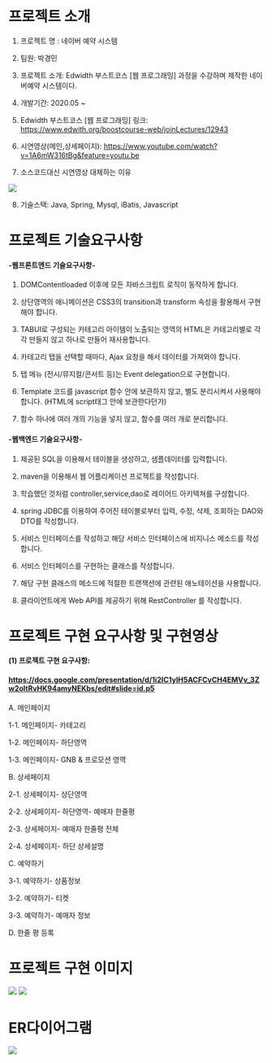 # 프로젝트 소개

1. 프로젝트 명 : 네이버 예약 시스템

2. 팀원: 박경민

3. 프로젝트 소개: Edwidth 부스트코스 [웹 프로그래밍] 과정을 수강하며 제작한 네이버예약 시스템이다.

4. 개발기간: 2020.05 ~

5. Edwidth 부스트코스 [웹 프로그래밍] 링크: https://www.edwith.org/boostcourse-web/joinLectures/12943

6. 시연영상(메인,상세페이지): https://www.youtube.com/watch?v=1A6mW316tBg&feature=youtu.be

7. 소스코드대신 시연영상 대체하는 이유

<img src="https://user-images.githubusercontent.com/37204852/84009806-c6a00180-a9ae-11ea-99da-cde65c1b9829.png"/>

8. 기술스택: Java, Spring, Mysql, iBatis, Javascript

# 프로젝트 기술요구사항

#### -웹프론트엔드 기술요구사항-

1. DOMContentloaded 이후에 모든 자바스크립트 로직이 동작하게 합니다.

2. 상단영역의 애니메이션은 CSS3의 transition과 transform 속성을 활용해서 구현해야 합니다.

3. TABUI로 구성되는 카테고리 아이템이 노출되는 영역의 HTML은 카테고리별로 각각 만들지 않고 하나로 만들어 재사용합니다.

4. 카테고리 탭을 선택할 때마다, Ajax 요청을 해서 데이터를 가져와야 합니다.

5. 탭 메뉴 (전시/뮤지컬/콘서트 등)는 Event delegation으로 구현합니다.

6. Template 코드를 javascript 함수 안에 보관하지 않고, 별도 분리시켜서 사용해야 합니다. (HTML에 script태그 안에 보관한다던가)

7. 함수 하나에 여러 개의 기능을 넣지 않고, 함수를 여러 개로 분리합니다.
 

#### -웹백엔드 기술요구사항-

1. 제공된 SQL을 이용해서 테이블을 생성하고, 샘플데이터를 입력합니다.

2. maven을 이용해서 웹 어플리케이션 프로젝트를 작성합니다.

3. 학습했던 것처럼 controller,service,dao로 레이어드 아키텍쳐를 구성합니다.

4. spring JDBC를 이용하여 주어진 테이블로부터 입력, 수정, 삭제, 조회하는 DAO와 DTO를 작성합니다.

5. 서비스 인터페이스를 작성하고 해당 서비스 인터페이스에 비지니스 메소드를 작성합니다.

6. 서비스 인터페이스를 구현하는 클래스를 작성합니다.

7. 해당 구현 클래스의 메소드에 적절한 트랜잭션에 관련된 애노테이션을 사용합니다.

8. 클라이언트에게 Web API를 제공하기 위해 RestController 를 작성합니다.

# 프로젝트 구현 요구사항 및 구현영상

#### (1) 프로젝트 구현 요구사항:
#### https://docs.google.com/presentation/d/1i2IC1yIH5ACFCvCH4EMVv_3Zw2oltRvHK94amyNEKbs/edit#slide=id.p5

A. 메인페이지

  1-1. 메인페이지- 카테고리
  
  1-2. 메인페이지- 하단영역
  
  1-3. 메인페이지- GNB & 프로모션 영역
  
B. 상세페이지

  2-1. 상세페이지- 상단영역
  
  2-2. 상세페이지- 하단영역- 예매자 한줄평
  
  2-3. 상세페이지- 예매자 한줄평 전체
  
  2-4. 상세페이지- 하단 상세설명
  
C. 예약하기

  3-1. 예약하기- 상품정보
  
  3-2. 예약하기- 티켓
  
  3-3. 예약하기- 예매자 정보
  
D. 한줄 평 등록

# 프로젝트 구현 이미지

<img src="https://user-images.githubusercontent.com/37204852/83990426-90e62300-a984-11ea-94f0-4f593b2fbf17.png"/>

<img src="https://user-images.githubusercontent.com/37204852/83990484-d1de3780-a984-11ea-9f16-4a09e68f3a4d.png"/>

# ER다이어그램

<img src="https://user-images.githubusercontent.com/37204852/83943594-5a02f680-a838-11ea-90ab-d2558d645c7d.png"/>


